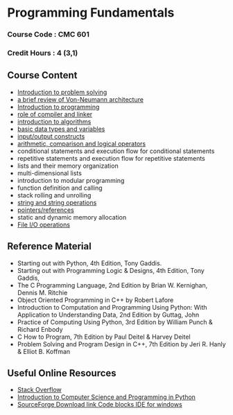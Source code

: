 # Programming Fundamentals

### Course Code : CMC 601

### Credit Hours : 4 (3,1)

## Course Content

- [Introduction to problem solving](markdown/problemSolving.md)  
- [a brief review of Von-Neumann architecture](markdown/von-neumann.md)
- [Introduction to programming](markdown/intro2programming.md)
- [role of compiler and linker](markdown/source2exe.md)
- [introduction to algorithms](markdown/intro2Algo.md)
- [basic data types and variables](markdown/dataTypesVariables.md)
- [input/output constructs](markdown/ioconstructs.md)
- [arithmetic, comparison and logical operators](markdown/operators.md)
- conditional statements and execution flow for conditional statements
- repetitive statements and execution flow for repetitive statements
- lists and their memory organization
- multi-dimensional lists
- introduction to modular programming
- function definition and calling
- stack rolling and unrolling
- [string and string operations](markdown/gfmCCharNString.md)
- [pointers/references](markdown/pointers.md)
- static and dynamic memory allocation
- [File I/O operations](markdown/fileio.md)


## Reference Material
- Starting out with Python, 4th Edition, Tony Gaddis.
- Starting out with Programming Logic & Designs, 4th Edition, Tony Gaddis,
- The C Programming Language, 2nd Edition by Brian W. Kernighan, Dennis M. Ritchie
- Object Oriented Programming in C++ by Robert Lafore
- Introduction to Computation and Programming Using Python: With Application to Understanding Data, 2nd Edition by Guttag, John
- Practice of Computing Using Python, 3rd Edition by William Punch & Richard Enbody
- C How to Program, 7th Edition by Paul Deitel & Harvey Deitel
- Problem Solving and Program Design in C++, 7th Edition by Jeri R. Hanly & Elliot B. Koffman

## Useful Online Resources
- [Stack Overflow ](https://stackoverflow.com/)
- [Introduction to Computer Science and Programming in Python](https://ocw.mit.edu/courses/electrical-engineering-and-computer-science/6-0001-introduction-to-computer-science-and-programming-in-python-fall-2016/)
- [SourceForge Download link Code blocks IDE for windows](https://sourceforge.net/projects/codeblocks/files/Binaries/20.03/Windows/codeblocks-20.03mingw-setup.exe)

